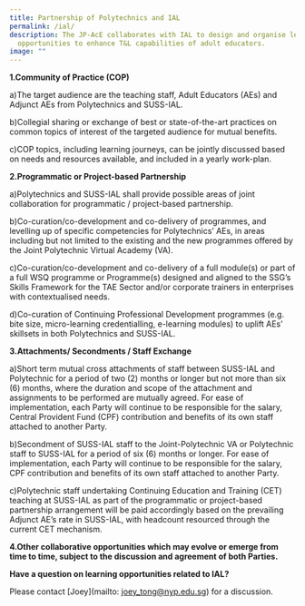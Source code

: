 ```yaml
---
title: Partnership of Polytechnics and IAL
permalink: /ial/
description: The JP-AcE collaborates with IAL to design and organise learning
  opportunities to enhance T&L capabilities of adult educators.
image: ""
---
```



**1.Community of Practice (COP)**

a)The target audience are the teaching staff, Adult Educators (AEs) and Adjunct AEs from Polytechnics and SUSS-IAL.

b)Collegial sharing or exchange of best or state-of-the-art practices on common topics of interest of the targeted audience for mutual benefits.

c)COP topics, including learning journeys, can be jointly discussed based on needs and resources available, and included in a yearly work-plan.

**2.Programmatic or Project-based Partnership**

a)Polytechnics and SUSS-IAL shall provide possible areas of joint collaboration for programmatic / project-based partnership.

b)Co-curation/co-development and co-delivery of programmes, and levelling up of specific competencies for Polytechnics’ AEs, in areas including but not limited to the existing and the new programmes offered by the Joint Polytechnic Virtual Academy (VA).

c)Co-curation/co-development and co-delivery of a full module(s) or part of a full WSQ programme or Programme(s) designed and aligned to the SSG’s Skills Framework for the TAE Sector and/or corporate trainers in enterprises with contextualised needs.

d)Co-curation of Continuing Professional Development programmes (e.g. bite size, micro-learning credentialling, e-learning modules) to uplift AEs’ skillsets in both Polytechnics and SUSS-IAL.  

**3.Attachments/ Secondments / Staff Exchange**

a)Short term mutual cross attachments of staff between SUSS-IAL and Polytechnic for a period of two (2) months or longer but not more than six (6) months, where the duration and scope of the attachment and assignments to be performed are mutually agreed. For ease of implementation, each Party will continue to be responsible for the salary, Central Provident Fund (CPF) contribution and benefits of its own staff attached to another Party. 

b)Secondment of SUSS-IAL staff to the Joint-Polytechnic VA or Polytechnic staff to SUSS-IAL for a period of six (6) months or longer. For ease of implementation, each Party will continue to be responsible for the salary, CPF contribution and benefits of its own staff attached to another Party.

c)Polytechnic staff undertaking Continuing Education and Training (CET) teaching at SUSS-IAL as part of the programmatic or project-based partnership arrangement will be paid accordingly based on the prevailing Adjunct AE’s rate in SUSS-IAL, with headcount resourced through the current CET mechanism.

**4.Other collaborative opportunities which may evolve or emerge from time to time, subject to the discussion and agreement of both Parties.**


**Have a question on learning opportunities related to IAL?**

Please contact [Joey](mailto: joey_tong@nyp.edu.sg) for a discussion.






